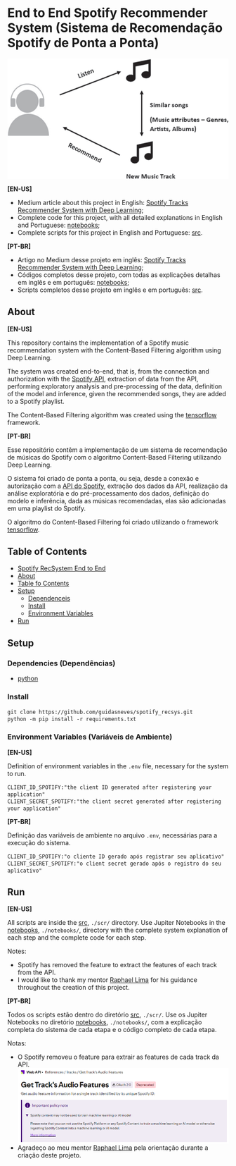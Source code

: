 <a name="1"></a>
# End to End Spotify Recommender System (Sistema de Recomendação Spotify de Ponta a Ponta)
<img align='center' src='./images/content-based-filtering.png' style='width:800px;'>

**[EN-US]**

* Medium article about this project in English: [Spotify Tracks Recommender System with Deep Learning](https://medium.com/@guineves.py/spotify-tracks-recommender-system-with-deep-learning-45d1bb3d3788);
* Complete code for this project, with all detailed explanations in English and Portuguese: [notebooks](./notebooks);
* Complete scripts for this project in English and Portuguese: [src](./src/).

**[PT-BR]**

* Artigo no Medium desse projeto em inglês: [Spotify Tracks Recommender System with Deep Learning](https://medium.com/@guineves.py/spotify-tracks-recommender-system-with-deep-learning-45d1bb3d3788);
* Códigos completos desse projeto, com todas as explicações detalhas em inglês e em português: [notebooks](./notebooks);
* Scripts completos desse projeto em inglês e em português: [src](./src/).

<a name="2"></a>
## About
**[EN-US]**

This repository contains the implementation of a Spotify music recommendation system with the Content-Based Filtering algorithm using Deep Learning.

The system was created end-to-end, that is, from the connection and authorization with the [Spotify API](https://developer.spotify.com/), extraction of data from the API, performing exploratory analysis and pre-processing of the data, definition of the model and inference, given the recommended songs, they are added to a Spotify playlist.

The Content-Based Filtering algorithm was created using the [tensorflow](https://www.tensorflow.org/?hl=pt-br) framework.

**[PT-BR]**

Esse repositório contêm a implementação de um sistema de recomendação de músicas do Spotify com o algoritmo Content-Based Filtering utilizando Deep Learning.

O sistema foi criado de ponta a ponta, ou seja, desde a conexão e autorização com a [API do Spotify](https://developer.spotify.com/), extração dos dados da API, realização da análise exploratória e do pré-processamento dos dados, definição do modelo e inferência, dada as músicas recomendadas, elas são adicionadas em uma playlist do Spotify.

O algoritmo do Content-Based Filtering foi criado utilizando o framework [tensorflow](https://www.tensorflow.org/?hl=pt-br).

<a name="3"></a>
## Table of Contents
* [Spotify RecSystem End to End](#1)
* [About](#2)
* [Table fo Contents](#3)
* [Setup](#4)
   * [Dependenceis](#4.1)
   * [Install](#4.2)
   * [Environment Variables](#4.3)
* [Run](#5)

<a name="4"></a>
## Setup
<a name="4.1"></a>
### Dependencies (Dependências)
* [python](https://www.python.org/)

<a name="4.2"></a>
### Install
```terminal
git clone https://github.com/guidasneves/spotify_recsys.git
python -m pip install -r requirements.txt
```

<a name="4.3"></a>
### Environment Variables (Variáveis de Ambiente)
**[EN-US]**

Definition of environment variables in the `.env` file, necessary for the system to run.
```text
CLIENT_ID_SPOTIFY:"the client ID generated after registering your application"
CLIENT_SECRET_SPOTIFY:"the client secret generated after registering your application"
```

**[PT-BR]**

Definição das variáveis de ambiente no arquivo `.env`, necessárias para a execução do sistema.
```text
CLIENT_ID_SPOTIFY:"o cliente ID gerado após registrar seu aplicativo"
CLIENT_SECRET_SPOTIFY:"o client secret gerado após o registro do seu aplicativo"
```

<a name="5"></a>
## Run
**[EN-US]**

All scripts are inside the [src](./src/), `./scr/` directory. Use Jupiter Notebooks in the [notebooks](./notebooks/), `./notebooks/`, directory with the complete system explanation of each step and the complete code for each step.

Notes:
* Spotify has removed the feature to extract the features of each track from the API.
* I would like to thank my mentor [Raphael Lima](https://www.linkedin.com/in/raphael-meira-lima/) for his guidance throughout the creation of this project.

**[PT-BR]**

Todos os scripts estão dentro do diretório [src](./src/), `./scr/`. Use os Jupiter Notebooks no diretório [notebooks](./notebooks/), `./notebooks/`, com a explicação completa do sistema de cada etapa e o código completo de cada etapa.

Notas:
* O Spotify removeu o feature para extrair as features de cada track da API.
  <img align='center' src='./images/track-features.png' style='width:800px;'>
* Agradeço ao meu mentor [Raphael Lima](https://www.linkedin.com/in/raphael-meira-lima/) pela orientação durante a criação deste projeto.
